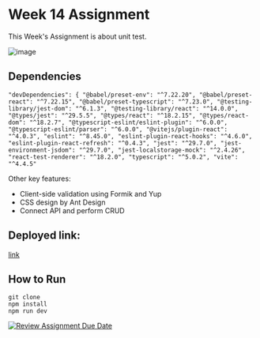 # Week 14 Assignment

This Week's Assignment is about unit test.

![image](https://github.com/RevoU-FSSE-2/week-14-mfaisalkemal/assets/130155172/7194c838-dcf8-4e8d-a286-0feb6f73f926)

## Dependencies
`
"devDependencies": {
    "@babel/preset-env": "^7.22.20",
    "@babel/preset-react": "^7.22.15",
    "@babel/preset-typescript": "^7.23.0",
    "@testing-library/jest-dom": "^6.1.3",
    "@testing-library/react": "^14.0.0",
    "@types/jest": "^29.5.5",
    "@types/react": "^18.2.15",
    "@types/react-dom": "^18.2.7",
    "@typescript-eslint/eslint-plugin": "^6.0.0",
    "@typescript-eslint/parser": "^6.0.0",
    "@vitejs/plugin-react": "^4.0.3",
    "eslint": "^8.45.0",
    "eslint-plugin-react-hooks": "^4.6.0",
    "eslint-plugin-react-refresh": "^0.4.3",
    "jest": "^29.7.0",
    "jest-environment-jsdom": "^29.7.0",
    "jest-localstorage-mock": "^2.4.26",
    "react-test-renderer": "^18.2.0",
    "typescript": "^5.0.2",
    "vite": "^4.4.5"
`

Other key features:
- Client-side validation using Formik and Yup
- CSS design by Ant Design
- Connect API and perform CRUD

## Deployed link: 
[link](https://650e850779d0587c756fc2d3--stupendous-chimera-640b3f.netlify.app/)

## How to Run
```
git clone
npm install
npm run dev
```

[![Review Assignment Due Date](https://classroom.github.com/assets/deadline-readme-button-24ddc0f5d75046c5622901739e7c5dd533143b0c8e959d652212380cedb1ea36.svg)](https://classroom.github.com/a/EjimcIPa)
